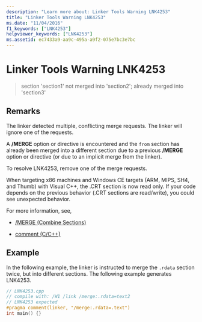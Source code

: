 ```yaml
---
description: "Learn more about: Linker Tools Warning LNK4253"
title: "Linker Tools Warning LNK4253"
ms.date: "11/04/2016"
f1_keywords: ["LNK4253"]
helpviewer_keywords: ["LNK4253"]
ms.assetid: ec7433a9-aa9c-495a-a9f2-075e7bc3e7bc
---
```

# Linker Tools Warning LNK4253

> section 'section1' not merged into 'section2'; already merged into 'section3'

## Remarks

The linker detected multiple, conflicting merge requests. The linker will ignore one of the requests.

A **/MERGE** option or directive is encountered and the `from` section has already been merged into a different section due to a previous **/MERGE** option or directive (or due to an implicit merge from the linker).

To resolve LNK4253, remove one of the merge requests.

When targeting x86 machines and Windows CE targets (ARM, MIPS, SH4, and Thumb) with Visual C++, the .CRT section is now read only. If your code depends on the previous behavior (.CRT sections are read/write), you could see unexpected behavior.

For more information, see,

- [/MERGE (Combine Sections)](../../build/reference/merge-combine-sections.md)

- [comment (C/C++)](../../preprocessor/comment-c-cpp.md)

## Example

In the following example, the linker is instructed to merge the `.rdata` section twice, but into different sections. The following example generates LNK4253.

```cpp
// LNK4253.cpp
// compile with: /W1 /link /merge:.rdata=text2
// LNK4253 expected
#pragma comment(linker, "/merge:.rdata=.text")
int main() {}
```
